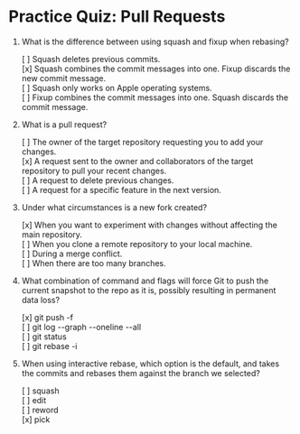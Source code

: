 # Practice Quiz: Pull Requests

1. What is the difference between using squash and fixup when rebasing?

    [ ] Squash deletes previous commits.<br>
    [x] Squash combines the commit messages into one. Fixup discards the new commit message.<br>
    [ ] Squash only works on Apple operating systems.<br>
    [ ] Fixup combines the commit messages into one. Squash discards the commit message.

2. What is a pull request?

    [ ] The owner of the target repository requesting you to add your changes.<br>
    [x] A request sent to the owner and collaborators of the target repository to pull your recent changes.<br>
    [ ] A request to delete previous changes.<br>
    [ ] A request for a specific feature in the next version.

3. Under what circumstances is a new fork created?

    [x] When you want to experiment with changes without affecting the main repository.<br>
    [ ] When you clone a remote repository to your local machine.<br>
    [ ] During a merge conflict.<br>
    [ ] When there are too many branches.

4. What combination of command and flags will force Git to push the current snapshot to the repo as it is, possibly resulting in permanent data loss?

    [x] git push -f<br>
    [ ] git log --graph --oneline --all<br>
    [ ] git status <br>
    [ ] git rebase -i

5. When using interactive rebase, which option is the default, and takes the commits and rebases them against the branch we selected?

    [ ] squash<br>
    [ ] edit<br>
    [ ] reword<br>
    [x] pick